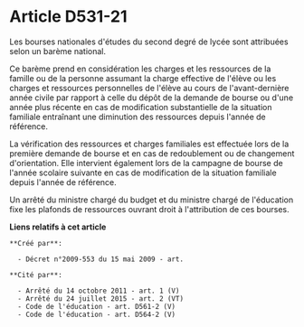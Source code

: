 # Article D531-21

Les bourses nationales d'études du second degré de lycée sont attribuées selon un barème national.

Ce barème prend en considération les charges et les ressources de la famille ou de la personne assumant la charge effective
de l'élève ou les charges et ressources personnelles de l'élève au cours de l'avant-dernière année civile par rapport à celle
du dépôt de la demande de bourse ou d'une année plus récente en cas de modification substantielle de la situation familiale
entraînant une diminution des ressources depuis l'année de référence.

La vérification des ressources et charges familiales est effectuée lors de la première demande de bourse et en cas de
redoublement ou de changement d'orientation. Elle intervient également lors de la campagne de bourse de l'année scolaire
suivante en cas de modification de la situation familiale depuis l'année de référence.

Un arrêté du ministre chargé du budget et du ministre chargé de l'éducation fixe les plafonds de ressources ouvrant droit à
l'attribution de ces bourses.

**Liens relatifs à cet article**

	**Créé par**:

	  - Décret n°2009-553 du 15 mai 2009 - art.

	**Cité par**:

	  - Arrêté du 14 octobre 2011 - art. 1 (V)
	  - Arrêté du 24 juillet 2015 - art. 2 (VT)
	  - Code de l'éducation - art. D561-2 (V)
	  - Code de l'éducation - art. D564-2 (V)
